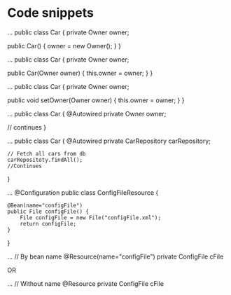 # Code snippets

...
public class Car {
   private Owner owner;
   
   public Car() {
      owner = new Owner();
   }
}

...
public class Car {
   private Owner owner;
   
   public Car(Owner owner) {
      this.owner = owner;
   }
}

...
public class Car {
   private Owner owner;
   
   public void setOwner(Owner owner) {
      this.owner = owner;
   }
}

...
public class Car {
   @Autowired
   private Owner owner;
   
   // continues
}

...
public class Car {
   @Autowired
   private CarRepository carRepository;
   
    // Fetch all cars from db
    carRepositoty.findAll();
    //Continues
}

...
@Configuration
public class ConfigFileResource {
 
    @Bean(name="configFile")
    public File configFile() {
        File configFile = new File("configFile.xml");
        return configFile;
    }
}

...
// By bean name
@Resource(name="configFile")
private ConfigFile cFile

OR

...
// Without name
@Resource
private ConfigFile cFile
